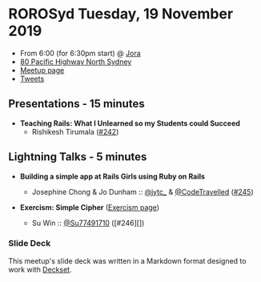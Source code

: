 # ROROSyd Tuesday, 19 November 2019

- From 6:00 (for 6:30pm start) @ [Jora][]
- [80 Pacific Highway North Sydney][]
- [Meetup page][]
- [Tweets][]

## Presentations - 15 minutes

- **Teaching Rails: What I Unlearned so my Students could Succeed**
  - Rishikesh Tirumala ([#242][])

## Lightning Talks - 5 minutes

- **Building a simple app at Rails Girls using Ruby on Rails**
  - Josephine Chong & Jo Dunham :: [@jytc_][] & [@CodeTravelled][] ([#245][])

- **Exercism: Simple Cipher** ([Exercism page][])
  - Su Win :: [@Su77491710][] ([#246][])

### Slide Deck

This meetup's slide deck was written in a Markdown format designed to work with
[Deckset][].

[#242]: https://github.com/rails-oceania/roro/issues/242
[@jytc_]: https://twitter.com/jytc_
[@CodeTravelled]: https://twitter.com/CodeTravelled
[#245]: https://github.com/rails-oceania/roro/issues/245
[Exercism page]: https://exercism.io/tracks/ruby/exercises/simple-cipher
[@Su77491710]: https://twitter.com/Su77491710

[Jora]: https://au.jora.com/
[80 Pacific Highway North Sydney]: https://goo.gl/maps/mPBx4z97FH9qKXuB8
[Meetup page]: https://www.meetup.com/Ruby-On-Rails-Oceania-Sydney/events/pqpqjryzpbqb/
[Tweets]: https://twitter.com/search?f=tweets&q=rorosyd%20since%3A2019-11-18%20until%3A2019-11-20&src=typd
[Deckset]: https://www.decksetapp.com/
